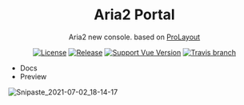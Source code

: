 <h1 align="center">Aria2 Portal</h1>
<div align="center">
Aria2 new console. based on  <a href="https://github.com/vueComponent/pro-layout" target="_blank">ProLayout</a>
</div>


<div align="center">

[![License](https://img.shields.io/npm/l/package.json.svg?style=flat)](https://github.com/sendya/aria2-portal/blob/master/LICENSE)
[![Release](https://img.shields.io/github/release/sendya/aria2-portal.svg?style=flat)](https://github.com/vueComponent/ant-design-vue-pro/releases/latest)
[![Support Vue Version](https://img.shields.io/badge/based-vue3-green?style=flat)](https://github.com/vueComponent/ant-design-vue-pro/releases/latest)
[![Travis branch](https://travis-ci.org/sendya/aria2-portal.svg?branch=master)](https://travis-ci.org/sendya/aria2-portal)

</div>

- Docs
- Preview

![Snipaste_2021-07-02_18-14-17](https://user-images.githubusercontent.com/5404542/124259664-5936b400-db61-11eb-865d-20900f650aa1.png)
